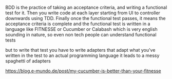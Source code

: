 BDD is the practice of taking an acceptance criteria, and writing a functional test for it. Then you write code at each layer starting from UI to controller downwards using TDD.
Finally once the functional test passes, it means the acceptance criteria is complete
and the functional test is written in a language like FITNESSE or Cucumber or Calabash which is very english sounding in nature, so even non tech people can understand functional tests

but to write that test
you have to write adapters that adapt what you've written in the test to an actual programming language
it leads to a messy spaghetti of adapters

https://blog.e-mundo.de/post/my-cucumber-is-better-than-your-fitnesse
